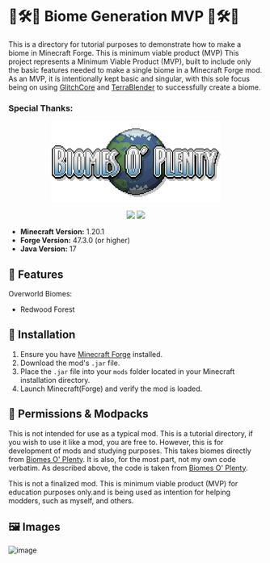 # 🌲🛠🌲️ Biome Generation MVP 🌲🛠🌲️

This is a directory for tutorial purposes to demonstrate how to make a biome in Minecraft Forge. This is minimum viable product (MVP)
This project represents a Minimum Viable Product (MVP), built to include only the basic features needed to make a single biome in a Minecraft Forge mod. As an MVP, it is intentionally kept basic and singular, with this sole focus being on using [GlitchCore](https://github.com/Glitchfiend/GlitchCore/tree/1.20.1) and [TerraBlender](https://github.com/Glitchfiend/TerraBlender) to successfully create a biome.

### Special Thanks: 

<p align="center"><img src="https://github.com/Glitchfiend/.github/blob/main/profile/bop.png"></p>

<p align="center"><img src="https://i.imgur.com/5Qzjnjl.png"> <a href="https://github.com/Glitchfiend/TerraBlender"><img src="https://i.imgur.com/bm33WkP.png"></a></p>


- **Minecraft Version:** 1.20.1
- **Forge Version:** 47.3.0 (or higher)
- **Java Version:** 17


## 🌟 Features

Overworld Biomes:

- Redwood Forest

## 🧰 Installation


1. Ensure you have [Minecraft Forge](https://files.minecraftforge.net/) installed.
2. Download the mod's `.jar` file.
3. Place the `.jar` file into your `mods` folder located in your Minecraft installation directory.
4. Launch Minecraft(Forge) and verify the mod is loaded.



## 📜 Permissions & Modpacks

This is not intended for use as a typical mod. This is a tutorial directory, if you wish to use it like a mod, you are free to.
However, this is for development of mods and studying purposes. This takes biomes directly from [Biomes O' Plenty](https://github.com/Glitchfiend/BiomesOPlenty/tree/1.20.1).
It is also, for the most part, not my own code verbatim. As described above, the code is taken from [Biomes O' Plenty](https://github.com/Glitchfiend/BiomesOPlenty/tree/1.20.1).


This is not a finalized mod. This is minimum viable product (MVP) for education purposes only.and is being used as intention for helping modders, such as myself, and others.

## 🖼️ Images
![image](https://github.com/user-attachments/assets/4fa6e694-c34f-4874-ae12-cc161650c71f)
